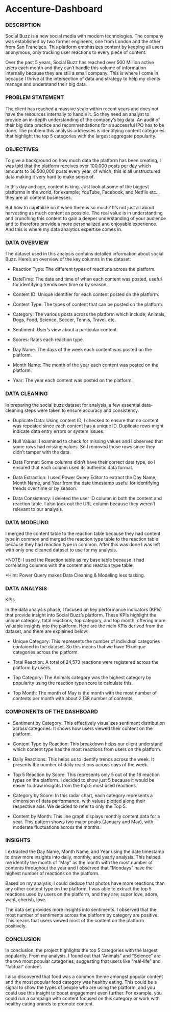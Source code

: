 # Accenture-Dashboard

### DESCRIPTION

Social Buzz is a new social media with modern technologies. The company was established by two former engineers, one from London and the other from San Francisco. This platform emphasizes content by keeping all users anonymous, only tracking user reactions to every piece of content.

Over the past 5 years, Social Buzz has reached over 500 Million active users each month and they can’t handle this volume of information internally because they are still a small company. This is where I come in because I thrive at the intersection of data and strategy to help my clients manage and understand their big data.

### PROBLEM STATEMENT

The client has reached a massive scale within recent years and does not have the resources internally to handle it. So they need an analyst to provide an in-depth understanding of the company’s big data. An audit of their big data practice and recommendations for a successful IPO has to be done. The problem this analysis addresses is identifying content categories that highlight the top 5 categories with the largest aggregate popularity.

### OBJECTIVES

To give a background on how much data the platform has been creating, I was told that the platform receives over 100,000 posts per day which amounts to 36,500,000 posts every year, of which, this is all unstructured data making it very hard to make sense of.

In this day and age, content is king. Just look at some of the biggest platforms in the world, for example; YouTube, Facebook, and Netflix etc… they are all content businesses.

But how to capitalize on it when there is so much? It’s not just all about harvesting as much content as possible. The real value is in understanding and crunching this content to gain a deeper understanding of your audience and to therefore provide a more personalized and enjoyable experience. And this is where my data analytics expertise comes in.

### DATA OVERVIEW

The dataset used in this analysis contains detailed information about social Buzz. Here’s an overview of the key columns in the dataset:

* Reaction Type: The different types of reactions across the platform.

* DateTime: The date and time of when each content was posted, useful for identifying trends over time or by season.

* Content ID: Unique identifier for each content posted on the platform.

* Content Type: The types of content that can be posted on the platform.

* Category: The various posts across the platform which include; Animals, Dogs, Food, Science, Soccer, Tennis, Travel, etc.

* Sentiment: User’s view about a particular content.

* Scores: Rates each reaction type.

* Day Name: The days of the week each content was posted on the platform.

* Month Name: The month of the year each content was posted on the platform.

* Year: The year each content was posted on the platform.

### DATA CLEANING

In preparing the social buzz dataset for analysis, a few essential data-cleaning steps were taken to ensure accuracy and consistency.

* Duplicate Data: Using content ID, I checked to ensure that no content was repeated since each content has a unique ID. Duplicate rows might indicate data entry errors or system issues.

* Null Values: I examined to check for missing values and I observed that some rows had missing values. So I removed those rows since they didn’t tamper with the data.

* Data Format: Some columns didn’t have their correct data type, so I ensured that each column used its authentic data format.

* Data Extraction: I used Power Query Editor to extract the Day Name, Month Name, and Year from the date timestamp useful for identifying trends over time or by season.

* Data Consistency: I deleted the user ID column in both the content and reaction table. I also took out the URL column because they weren’t relevant to our analysis.

### DATA MODELING

I merged the content table to the reaction table because they had content type in common and merged the reaction type table to the reaction table because they had reaction type in common. After this was done I was left with only one cleaned dataset to use for my analysis.

*NOTE: I used the Reaction table as my base table because it had correlating columns with the content and reaction type table.

*Hint: Power Query makes Data Cleaning & Modeling less tasking.

### DATA ANALYSIS

KPIs

In the data analysis phase, I focused on key performance indicators (KPIs) that provide insight into Social Buzz’s platform. These KPIs highlight the unique category, total reactions, top category, and top month, offering more valuable insights into the platform. Here are the main KPIs derived from the dataset, and there are explained below:

* Unique Category: This represents the number of individual categories contained in the dataset. So this means that we have 16 unique categories across the platform.

* Total Reaction: A total of 24,573 reactions were registered across the platform by users.

* Top Category: The Animals category was the highest category by popularity using the reaction type score to calculate this.

* Top Month: The month of May is the month with the most number of contents per month with about 2,138 number of contents.

### COMPONENTS OF THE DASHBOARD

* Sentiment by Category: This effectively visualizes sentiment distribution across categories. It shows how users viewed their content on the platform.

* Content Type by Reaction: This breakdown helps our client understand which content type has the most reactions from users on the platform.

* Daily Reactions: This helps us to identify trends across the week. It presents the number of daily reactions across days of the week.

* Top 5 Reaction by Score: This represents only 5 out of the 16 reaction types on the platform. I decided to show just 5 because it would be easier to draw insights from the top 5 most used reactions.

* Category by Score: In this radar chart, each category represents a dimension of data performance, with values plotted along their respective axis. We decided to refer to only the Top 5.

* Content by Month: This line graph displays monthly content data for a year. This pattern shows two major peaks (January and May), with moderate fluctuations across the months.

### INSIGHTS

I extracted the Day Name, Month Name, and Year using the date timestamp to draw more insights into daily, monthly, and yearly analysis. This helped me identify the month of “May” as the month with the most number of contents throughout the year and I observed that “Mondays” have the highest number of reactions on the platform.

Based on my analysis, I could deduce that photos have more reactions than any other content type on the platform. I was able to extract the top 5 reactions used by users on the platform, and they are; super love, adore, want, cherish, love.

The data set provides more insights into sentiments. I observed that the most number of sentiments across the platform by category are positive. This means that users viewed most of the content on the platform positively.

### CONCLUSION

In conclusion, the project highlights the top 5 categories with the largest popularity. From my analysis, I found out that “Animals” and “Science” are the two most popular categories, suggesting that users like “real-life” and “factual” content.

I also discovered that food was a common theme amongst popular content and the most popular food category was healthy eating. This could be a signal to show the types of people who are using the platform, and you could use this insight to boost engagement even further. For example, you could run a campaign with content focused on this category or work with healthy eating brands to promote content.
